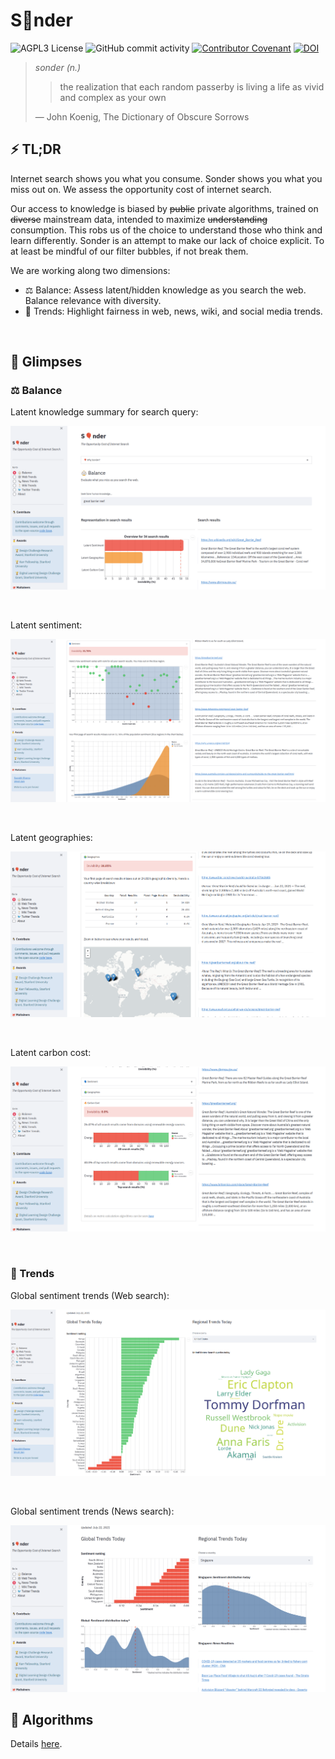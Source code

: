# S🎈nder

![AGPL3 License](https://img.shields.io/github/license/saurabh-khanna/sonder)
![GitHub commit activity](https://img.shields.io/github/commit-activity/m/saurabh-khanna/sonder)
[![Contributor Covenant](https://img.shields.io/badge/Contributor%20Covenant-v2.0%20adopted-ff69b4.svg)](CODE_OF_CONDUCT.md)
[![DOI](https://zenodo.org/badge/DOI/10.5281/zenodo.4536014.svg)](https://doi.org/10.5281/zenodo.4536014)


> *sonder (n.)*
>
>> the realization that each random passerby is living a life as vivid and complex as your own
>
> &mdash; John Koenig, The Dictionary of Obscure Sorrows


## ⚡ TL;DR

Internet search shows you what you consume. Sonder shows you what you miss out on. We assess the opportunity cost of internet search.

Our access to knowledge is biased by ~~public~~ private algorithms, trained on ~~diverse~~ mainstream data, intended to maximize ~~understanding~~ consumption. This robs us of the choice to understand those who think and learn differently. Sonder is an attempt to make our lack of choice explicit. To at least be mindful of our filter bubbles, if not break them.

We are working along two dimensions:

+ ⚖️ Balance: Assess latent/hidden knowledge as you search the web. Balance relevance with diversity.
+ 📣 Trends: Highlight fairness in web, news, wiki, and social media trends.


<br/>

## 👀 Glimpses

### ⚖️ Balance

Latent knowledge summary for search query:

<p align="center">
  <img src="images/1.png" />
</p>

<br/>

Latent sentiment:

<p align="center">
  <img src="images/2.png" />
</p>

<br/>

Latent geographies:

<p align="center">
  <img src="images/3.png" />
</p>

<br/>

Latent carbon cost:

<p align="center">
  <img src="images/4.png" />
</p>

<br/>

### 📣 Trends

Global sentiment trends (Web search):

<p align="center">
  <img src="images/5.png" />
</p>

<br/>

Global sentiment trends (News search):

<p align="center">
  <img src="images/6.png" />
</p>


## 🧮 Algorithms

Details [here](https://raw.githubusercontent.com/sonder-labs/sonder/main/slides_sonder.pdf).
